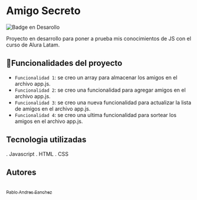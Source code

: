 <h1>Amigo Secreto</h1>

 ![Badge en Desarollo](https://img.shields.io/badge/STATUS-COMPLETO-green)

 Proyecto en desarrollo para poner a prueba mis conocimientos de JS con el curso de Alura Latam.

## :hammer:Funcionalidades del proyecto

- `Funcionalidad 1`: se creo un array para almacenar los amigos en el archivo app.js.
- `Funcionalidad 2`: se creo una funcionalidad para agregar amigos en el archivo app.js.
- `Funcionalidad 3`: se creo una nueva funcionalidad para actualizar la lista de amigos en el archivo app.js.
- `Funcionalidad 4`: se creo una ultima funcionalidad para sortear los amigos en el archivo app.js.

## Tecnologia utilizadas
. Javascript
. HTML
. CSS

## Autores

[<br><sub>Pablo Andres Sanchez</sub>](https://github.com/Lupus2958) 
